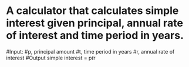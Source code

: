 # A calculator that calculates simple interest given principal, annual rate of interest and time period in years.
#Input:
   #p, principal amount
   #t, time period in years
   #r, annual rate of interest
#Output
   simple interest = p*t*r
